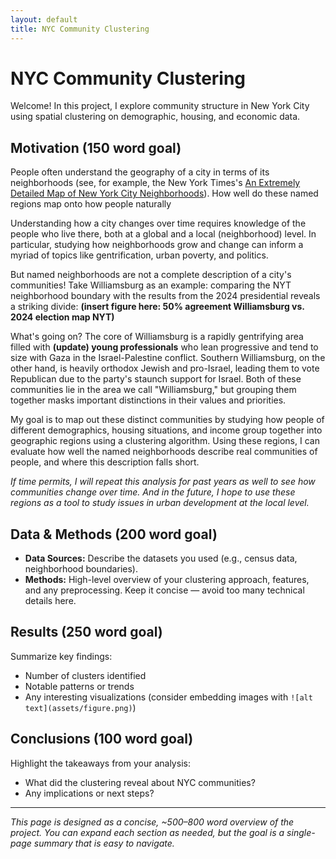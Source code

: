 ```yaml
---
layout: default
title: NYC Community Clustering
---
```


# NYC Community Clustering

Welcome! In this project, I explore community structure in New York City using spatial clustering on demographic, housing, and economic data.

## Motivation (150 word goal)

People often understand the geography of a city in terms of its neighborhoods (see, for example, the New York Times's [An Extremely Detailed Map of New York City Neighborhoods](https://www.nytimes.com/interactive/2023/upshot/extremely-detailed-nyc-neighborhood-map.html)). How well do these named regions map onto how people naturally 

Understanding how a city changes over time requires knowledge of the people who live there, both at a global and a local (neighborhood) level. In particular, studying how neighborhoods grow and change can inform a myriad of topics like gentrification, urban poverty, and politics.

But named neighborhoods are not a complete description of a city's communities! Take Williamsburg as an example: comparing the NYT neighborhood boundary with the results from the 2024 presidential reveals a striking divide:
**(insert figure here: 50% agreement Williamsburg vs. 2024 election map NYT)**

What's going on? The core of Williamsburg is a rapidly gentrifying area filled with **(update) young professionals** who lean progressive and tend to size with Gaza in the Israel-Palestine conflict. Southern Williamsburg, on the other hand, is heavily orthodox Jewish and pro-Israel, leading them to vote Republican due to the party's staunch support for Israel. Both of these communities lie in the area we call "Williamsburg," but grouping them together masks important distinctions in their values and priorities.

My goal is to map out these distinct communities by studying how people of different demographics, housing situations, and income group together into geographic regions using a clustering algorithm. Using these regions, I can evaluate how well the named neighborhoods describe real communities of people, and where this description falls short. 

*If time permits, I will repeat this analysis for past years as well to see how communities change over time. And in the future, I hope to use these regions as a tool to study issues in urban development at the local level.*

## Data & Methods (200 word goal)

- **Data Sources:** Describe the datasets you used (e.g., census data, neighborhood boundaries).  
- **Methods:** High-level overview of your clustering approach, features, and any preprocessing. Keep it concise — avoid too many technical details here.

## Results (250 word goal)

Summarize key findings:
- Number of clusters identified
- Notable patterns or trends
- Any interesting visualizations (consider embedding images with `![alt text](assets/figure.png)`)

## Conclusions (100 word goal)

Highlight the takeaways from your analysis:
- What did the clustering reveal about NYC communities?  
- Any implications or next steps?  

---

*This page is designed as a concise, ~500–800 word overview of the project. You can expand each section as needed, but the goal is a single-page summary that is easy to navigate.*
